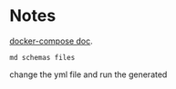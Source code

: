 # Notes #

[docker-compose doc](https://github.com/matrix-org/synapse/blob/develop/contrib/docker/README.md). 

`md schemas files`

change the yml file and run the generated
